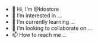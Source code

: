 - 👋 Hi, I’m @Idostore
- 👀 I’m interested in ...
- 🌱 I’m currently learning ...
- 💞️ I’m looking to collaborate on ...
- 📫 How to reach me ...

<!---
Idostore/Idostore is a ✨ special ✨ repository because its `README.md` (this file) appears on your GitHub profile.
You can click the Preview link to take a look at your changes.
--->
